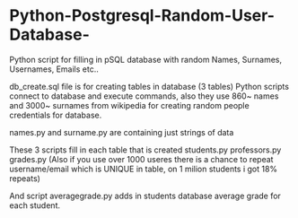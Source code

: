 # Python-Postgresql-Random-User-Database-
Python script for filling in pSQL database with random Names, Surnames, Usernames, Emails etc..

db_create.sql file is for creating tables in database (3 tables)
Python scripts connect to database and execute commands, also they use 860~ names and 3000~ surnames from wikipedia for creating random people credentials for database.

names.py and surname.py are containing just strings of data

These 3 scripts fill in each table that is created
students.py
professors.py
grades.py 
(Also if you use over 1000 useres there is a chance to repeat username/email which is UNIQUE in table, on 1 milion students i got 18% repeats)

And script averagegrade.py adds in students database average grade for each student.
